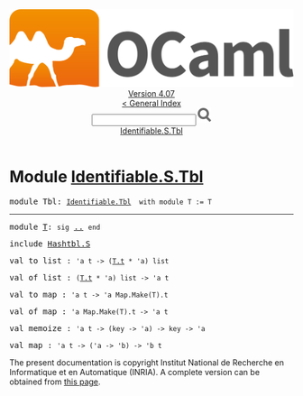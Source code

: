 <!-- ((! set title API !)) ((! set documentation !)) ((! set api !)) ((! set nobreadcrumb !)) -->
<div class="api"><header><nav class="toc brand"><a class="brand" href="https://ocaml.org/"><img src="colour-logo-gray.svg" class="svg" alt="OCaml"></a></nav><nav class="toc"><div class="toc_version"><a href="/docs" id="version-select">Version 4.07</a></div><a href="index.html">&lt; General Index</a><div class="api_search"><input type="text" name="apisearch" id="api_search" oninput="mySearch(false);" onkeypress="this.oninput();" onclick="this.oninput();" onpaste="this.oninput();">
<img src="search_icon.svg" alt="Search" class="svg" onclick="mySearch(false)"></div>
<div id="search_results"></div><div class="toc_title"><a href="#top">Identifiable.S.Tbl</a></div><ul></ul></nav></header>

<h1>Module <a href="type_Identifiable.S.Tbl.html">Identifiable.S.Tbl</a></h1>

<pre><span id="MODULETbl"><span class="keyword">module</span> Tbl</span>: <code class="type"><a href="Identifiable.Tbl.html">Identifiable.Tbl</a></code><code class="type">  with module T := T</code></pre><hr width="100%">

<pre><span id="MODULET"><span class="keyword">module</span> <a href="Identifiable.Tbl.T.html">T</a></span>: <code class="code"><span class="keyword">sig</span></code> <a href="Identifiable.Tbl.T.html">..</a> <code class="code"><span class="keyword">end</span></code></pre>
<pre><span class="keyword">include</span> <a href="Hashtbl.S.html">Hashtbl.S</a></pre>

<pre><span id="VALto_list"><span class="keyword">val</span> to_list</span> : <code class="type">'a t -&gt; (<a href="Identifiable.Tbl.T.html#TYPEt">T.t</a> * 'a) list</code></pre>
<pre><span id="VALof_list"><span class="keyword">val</span> of_list</span> : <code class="type">(<a href="Identifiable.Tbl.T.html#TYPEt">T.t</a> * 'a) list -&gt; 'a t</code></pre>
<pre><span id="VALto_map"><span class="keyword">val</span> to_map</span> : <code class="type">'a t -&gt; 'a Map.Make(T).t</code></pre>
<pre><span id="VALof_map"><span class="keyword">val</span> of_map</span> : <code class="type">'a Map.Make(T).t -&gt; 'a t</code></pre>
<pre><span id="VALmemoize"><span class="keyword">val</span> memoize</span> : <code class="type">'a t -&gt; (key -&gt; 'a) -&gt; key -&gt; 'a</code></pre>
<pre><span id="VALmap"><span class="keyword">val</span> map</span> : <code class="type">'a t -&gt; ('a -&gt; 'b) -&gt; 'b t</code></pre>
<div class="copyright">The present documentation is copyright Institut National de Recherche en Informatique et en Automatique (INRIA). A complete version can be obtained from <a href="http://caml.inria.fr/pub/docs/manual-ocaml/">this page</a>.</div></div>